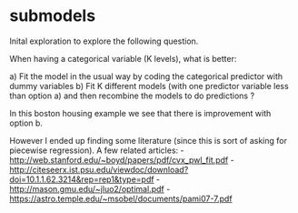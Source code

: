 # submodels

Inital exploration to explore the following question.

When having a categorical variable (K levels), what is better:

a) Fit the model in the usual way by coding the categorical predictor with dummy variables
b) Fit K different models (with one predictor variable less than option a) and then recombine the models to do predictions ?

In this boston housing example we see that there is improvement with option b.

However I ended up finding some literature (since this is sort of asking for piecewise regression).
A few related articles:
-http://web.stanford.edu/~boyd/papers/pdf/cvx_pwl_fit.pdf
-http://citeseerx.ist.psu.edu/viewdoc/download?doi=10.1.1.62.3214&rep=rep1&type=pdf
-http://mason.gmu.edu/~jluo2/optimal.pdf
-https://astro.temple.edu/~msobel/documents/pami07-7.pdf



